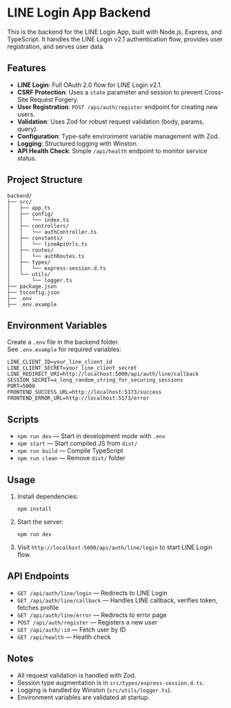 # LINE Login App Backend

This is the backend for the LINE Login App, built with Node.js, Express, and TypeScript. It handles the LINE Login v2.1 authentication flow, provides user registration, and serves user data.

## Features

- **LINE Login**: Full OAuth 2.0 flow for LINE Login v2.1.
- **CSRF Protection**: Uses a `state` parameter and session to prevent Cross-Site Request Forgery.
- **User Registration**: `POST /api/auth/register` endpoint for creating new users.
- **Validation**: Uses Zod for robust request validation (body, params, query).
- **Configuration**: Type-safe environment variable management with Zod.
- **Logging**: Structured logging with Winston.
- **API Health Check**: Simple `/api/health` endpoint to monitor service status.

## Project Structure

```
backend/
├── src/
│   ├── app.ts
│   ├── config/
│   │   └── index.ts
│   ├── controllers/
│   │   └── authController.ts
│   ├── constants/
│   │   └── lineApiUrls.ts
│   ├── routes/
│   │   └── authRoutes.ts
│   ├── types/
│   │   └── express-session.d.ts
│   └── utils/
│       └── logger.ts
├── package.json
├── tsconfig.json
├── .env
├── .env.example
```

## Environment Variables

Create a `.env` file in the backend folder.  
See `.env.example` for required variables:

```
LINE_CLIENT_ID=your_line_client_id
LINE_CLIENT_SECRET=your_line_client_secret
LINE_REDIRECT_URI=http://localhost:5000/api/auth/line/callback
SESSION_SECRET=a_long_random_string_for_securing_sessions
PORT=5000
FRONTEND_SUCCESS_URL=http://localhost:5173/success
FRONTEND_ERROR_URL=http://localhost:5173/error
```

## Scripts

- `npm run dev` — Start in development mode with `.env`
- `npm start` — Start compiled JS from `dist/`
- `npm run build` — Compile TypeScript
- `npm run clean` — Remove `dist/` folder

## Usage

1. Install dependencies:
   ```
   npm install
   ```
2. Start the server:
   ```
   npm run dev
   ```
3. Visit `http://localhost:5000/api/auth/line/login` to start LINE Login flow.

## API Endpoints

- `GET /api/auth/line/login` — Redirects to LINE Login
- `GET /api/auth/line/callback` — Handles LINE callback, verifies token, fetches profile
- `GET /api/auth/line/error` — Redirects to error page
- `POST /api/auth/register` — Registers a new user
- `GET /api/auth/:id` — Fetch user by ID
- `GET /api/health` — Health check

## Notes

- All request validation is handled with Zod.
- Session type augmentation is in `src/types/express-session.d.ts`.
- Logging is handled by Winston (`src/utils/logger.ts`).
- Environment variables are validated at startup.